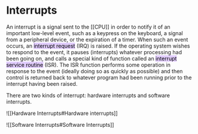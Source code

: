 # Interrupts

An interrupt is a signal sent to the [[CPU]] in order to notify it of an important low-level event, such as a keypress on the keyboard, a signal from a peripheral device, or the expiration of a timer. When such an event occurs, an <mark style="background: #D2B3FFA6;">interrupt request</mark> (IRQ) is raised. If the operating system wishes to respond to the event, it pauses (interrupts) whatever processing had been going on, and calls a special kind of function called an <mark style="background: #D2B3FFA6;">interrupt service routine</mark> (ISR). The ISR function performs some operation in response to the event (ideally doing so as quickly as possible) and then control is returned back to whatever program had been running prior to the interrupt having been raised.

There are two kinds of interrupt: hardware interrupts and software interrupts.

![[Hardware Interrupts#Hardware interrupts]]

![[Software Interrupts#Software Interrupts]]

